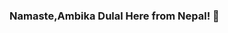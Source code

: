 ### Namaste,Ambika Dulal Here from Nepal!  👋
<!--
**Ambikadulal/Ambikadulal** is a ✨ _special_ ✨ repository because its `README.md` (this file) appears on your GitHub profile.


Here are some ideas to get you started:
      I'm a Mobile engineer and Tech Consultant. Currently working as a Mobile app developer at findall Nepal pvt ltd.

- 🔭 I’m currently working on findall.com.np
- 🌱 I’m currently learning python 
- 👯  I’m looking to collaborate on Projects for Nepali Market
- 💬Ask me about Technology, Tech career in Nepal, Flutter and Dart
- 📫 How to reach me: ...
- 😄 Pronouns: ...
- ⚡ Fun fact: ...
-->
